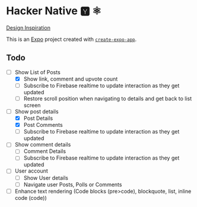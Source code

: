 # Hacker Native 🆈 ⚛️

[Design Inspiration]( https://dribbble.com/shots/21381309-Mobile-News-Site-Redesign-Hacker-News#)

This is an [Expo](https://expo.dev) project created with [`create-expo-app`](https://www.npmjs.com/package/create-expo-app).

## Todo

- [ ] Show List of Posts
  - [X] Show link, comment and upvote count
  - [ ] Subscribe to Firebase realtime to update interaction as they get updated
  - [ ] Restore scroll position when navigating to details and get back to list screen
- [ ] Show post details
  - [X] Post Details
  - [X] Post Comments
  - [ ] Subscribe to Firebase realtime to update interaction as they get updated
- [ ] Show comment details
  - [ ] Comment Details
  - [ ] Subscribe to Firebase realtime to update interaction as they get updated
- [ ] User account
  - [ ] Show User details
  - [ ] Navigate user Posts, Polls or Comments
- [ ] Enhance text rendering (Code blocks (pre>code), blockquote, list, inline code (code))
